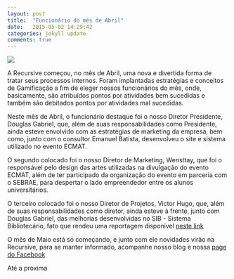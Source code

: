 ```yaml
---
layout: post
title:  "Funcionário do mês de Abril"
date:   2015-05-02 14:29:42
categories: jekyll update
comments: true
---
```


<img src="{{ site.absolute_url }}/images/posts/funcmesabril.png">

A Recursive começou, no mês de Abril, uma nova e divertida forma de tratar seus processos internos. Foram implantadas estratégias e conceitos de Gamificação a fim de eleger nossos funcionários do mês, onde, basicamente, são atribuídos pontos por atividades bem sucedidas e também são debitados pontos por atividades mal sucedidas.

Neste mês de Abril, o funcionário destaque foi o nosso Diretor Presidente, Douglas Gabriel, que, além de suas responsabilidades como Presidente, ainda esteve envolvido com as estratégias de marketing da empresa, bem como, junto com o consultor Emanuel Batista, desenvolveu o site e sistema utilizado no evento ECMAT.

O segundo colocado foi o nosso Diretor de Marketing, Wensttay, que foi o responsável pelo design das artes utilizadas na divulgação do evento ECMAT, além de ter participado da organização do evento em parceria com o SEBRAE, para despertar o lado empreendedor entre os alunos universitários.

O terceiro colocado foi o nosso Diretor de Projetos, Victor Hugo, que, além de suas responsabilidades como diretor, ainda esteve à frente, junto com Douglas Gabriel, das melhorias desenvolvidas no SIB - Sistema Bibliotecário, fato que rendeu uma reportagem disponível [neste link][reportagem]

O mês de Maio está só começando, e junto com ele novidades virão na Recursive, para se manter informado, acompanhe nosso blog e nossa [page do Facebook][page]

Até a próxima

[reportagem]:http://www.ifpb.edu.br/campi/cajazeiras/noticias/2015/04/sistema-desenvolvido-por-alunos-de-ads-otimiza-trabalhos-na-biblioteca
[page]:https://www.facebook.com/recursivejunior
